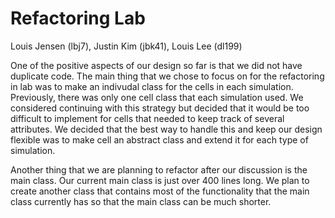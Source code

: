 # Refactoring Lab
Louis Jensen (lbj7), Justin Kim (jbk41), Louis Lee (dl199)

One of the positive aspects of our design so far is that we did not have duplicate code. 
The main thing that we chose to focus on for the refactoring in lab was to make an indivudal class 
for the cells in each simulation. Previously, there was only one cell class that each simulation used.
We considered continuing with this strategy but decided that it would be too difficult to implement for cells
that needed to keep track of several attributes. We decided that the best way to handle this and keep our
design flexible was to make cell an abstract class and extend it for each type of simulation.

Another thing that we are planning to refactor after our discussion is the main class. Our current main
class is just over 400 lines long. We plan to create another class that contains most of the functionality that 
the main class currently has so that the main class can be much shorter.